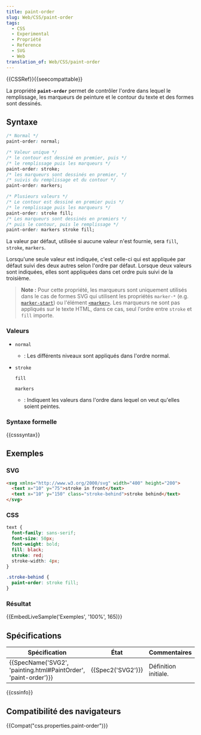 ```yaml
---
title: paint-order
slug: Web/CSS/paint-order
tags:
  - CSS
  - Experimental
  - Propriété
  - Reference
  - SVG
  - Web
translation_of: Web/CSS/paint-order
---
```

{{CSSRef}}{{seecompattable}}

La propriété **`paint-order`** permet de contrôler l'ordre dans lequel le remplissage, les marqueurs de peinture et le contour du texte et des formes sont dessinés.

## Syntaxe

```css
/* Normal */
paint-order: normal;

/* Valeur unique */
/* le contour est dessiné en premier, puis */
/* le remplissage puis les marqueurs */
paint-order: stroke;
/* les marqueurs sont dessinés en premier, */
/* suivis du remplissage et du contour */
paint-order: markers;

/* Plusieurs valeurs */
/* Le contour est dessiné en premier puis */
/* le remplissage puis les marqueurs */
paint-order: stroke fill;
/* Les marqueurs sont dessinés en premiers */
/* puis le contour, puis le remplissage */
paint-order: markers stroke fill;
```

La valeur par défaut, utilisée si aucune valeur n'est fournie, sera `fill`, `stroke`, `markers`.

Lorsqu'une seule valeur est indiquée, c'est celle-ci qui est appliquée par défaut suivi des deux autres selon l'ordre par défaut. Lorsque deux valeurs sont indiquées, elles sont appliquées dans cet ordre puis suivi de la troisième.

> **Note :** Pour cette propriété, les marqueurs sont uniquement utilisés dans le cas de formes SVG qui utilisent les propriétés `marker-*` (e.g. [`marker-start`](/fr/docs/Web/SVG/Attribute/marker-start)) ou l'élément [`<marker>`](/fr/docs/Web/SVG/Element/marker). Les marqueurs ne sont pas appliqués sur le texte HTML, dans ce cas, seul l'ordre entre `stroke` et `fill` importe.

### Valeurs

- `normal`
  - : Les différents niveaux sont appliqués dans l'ordre normal.
- `stroke`



  `fill`

  `markers`

  - : Indiquent les valeurs dans l'ordre dans lequel on veut qu'elles soient peintes.

### Syntaxe formelle

{{csssyntax}}

## Exemples

### SVG

```html
<svg xmlns="http://www.w3.org/2000/svg" width="400" height="200">
  <text x="10" y="75">stroke in front</text>
  <text x="10" y="150" class="stroke-behind">stroke behind</text>
</svg>
```

### CSS

```css
text {
  font-family: sans-serif;
  font-size: 50px;
  font-weight: bold;
  fill: black;
  stroke: red;
  stroke-width: 4px;
}

.stroke-behind {
  paint-order: stroke fill;
}
```

### Résultat

{{EmbedLiveSample('Exemples', '100%', 165)}}

## Spécifications

| Spécification                                                                        | État                     | Commentaires         |
| ------------------------------------------------------------------------------------ | ------------------------ | -------------------- |
| {{SpecName('SVG2', 'painting.html#PaintOrder', 'paint-order')}} | {{Spec2('SVG2')}} | Définition initiale. |

{{cssinfo}}

## Compatibilité des navigateurs

{{Compat("css.properties.paint-order")}}
